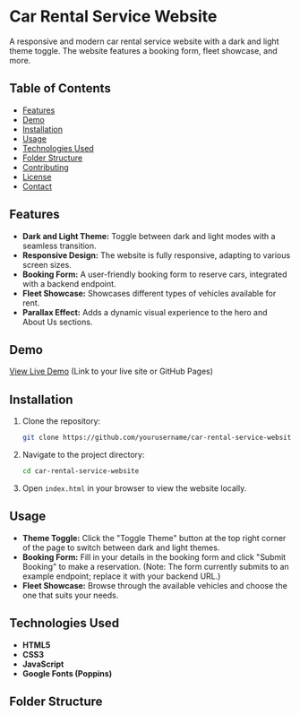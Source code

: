 # Car Rental Service Website

A responsive and modern car rental service website with a dark and light theme toggle. The website features a booking form, fleet showcase, and more.

## Table of Contents

- [Features](#features)
- [Demo](#demo)
- [Installation](#installation)
- [Usage](#usage)
- [Technologies Used](#technologies-used)
- [Folder Structure](#folder-structure)
- [Contributing](#contributing)
- [License](#license)
- [Contact](#contact)

## Features

- **Dark and Light Theme:** Toggle between dark and light modes with a seamless transition.
- **Responsive Design:** The website is fully responsive, adapting to various screen sizes.
- **Booking Form:** A user-friendly booking form to reserve cars, integrated with a backend endpoint.
- **Fleet Showcase:** Showcases different types of vehicles available for rent.
- **Parallax Effect:** Adds a dynamic visual experience to the hero and About Us sections.

## Demo

[View Live Demo](#) (Link to your live site or GitHub Pages)

## Installation

1. Clone the repository:
    ```bash
    git clone https://github.com/yourusername/car-rental-service-website.git
    ```

2. Navigate to the project directory:
    ```bash
    cd car-rental-service-website
    ```

3. Open `index.html` in your browser to view the website locally.

## Usage

- **Theme Toggle:** Click the "Toggle Theme" button at the top right corner of the page to switch between dark and light themes.
- **Booking Form:** Fill in your details in the booking form and click "Submit Booking" to make a reservation. (Note: The form currently submits to an example endpoint; replace it with your backend URL.)
- **Fleet Showcase:** Browse through the available vehicles and choose the one that suits your needs.

## Technologies Used

- **HTML5**
- **CSS3**
- **JavaScript**
- **Google Fonts (Poppins)**

## Folder Structure


